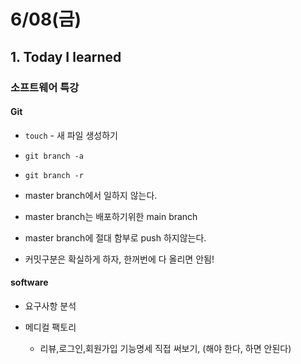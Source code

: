 # 6/08(금)

## 1. Today I learned

### 소프트웨어 특강

#### Git
- `touch` - 새 파일 생성하기
- `git branch -a`
- `git branch -r`

- master branch에서 일하지 않는다.
- master branch는 배포하기위한 main branch
- master branch에 절대 함부로 push 하지않는다.

- 커밋구분은 확실하게 하자, 한꺼번에 다 올리면 안됨!

#### software 
- 요구사항 분석

- 메디컬 팩토리
  - 리뷰,로그인,회원가입 기능명세 직접 써보기, 
    (해야 한다, 하면 안된다)